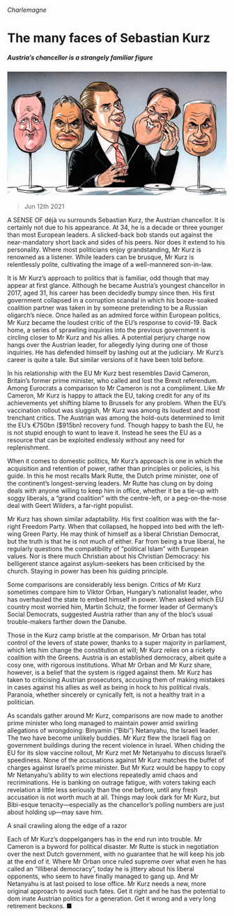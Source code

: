 ###### Charlemagne

# The many faces of Sebastian Kurz 

##### Austria’s chancellor is a strangely familiar figure 

![image](images/20210612_EUD000_1.jpg) 

> Jun 12th 2021 

A SENSE OF déjà vu surrounds Sebastian Kurz, the Austrian chancellor. It is certainly not due to his appearance. At 34, he is a decade or three younger than most European leaders. A slicked-back bob stands out against the near-mandatory short back and sides of his peers. Nor does it extend to his personality. Where most politicians enjoy grandstanding, Mr Kurz is renowned as a listener. While leaders can be brusque, Mr Kurz is relentlessly polite, cultivating the image of a well-mannered son-in-law.

It is Mr Kurz’s approach to politics that is familiar, odd though that may appear at first glance. Although he became Austria’s youngest chancellor in 2017, aged 31, his career has been decidedly bumpy since then. His first government collapsed in a corruption scandal in which his booze-soaked coalition partner was taken in by someone pretending to be a Russian oligarch’s niece. Once hailed as an admired force within European politics, Mr Kurz became the loudest critic of the EU’s response to covid-19. Back home, a series of sprawling inquiries into the previous government is circling closer to Mr Kurz and his allies. A potential perjury charge now hangs over the Austrian leader, for allegedly lying during one of those inquiries. He has defended himself by lashing out at the judiciary. Mr Kurz’s career is quite a tale. But similar versions of it have been told before.


In his relationship with the EU Mr Kurz best resembles David Cameron, Britain’s former prime minister, who called and lost the Brexit referendum. Among Eurocrats a comparison to Mr Cameron is not a compliment. Like Mr Cameron, Mr Kurz is happy to attack the EU, taking credit for any of its achievements yet shifting blame to Brussels for any problem. When the EU’s vaccination rollout was sluggish, Mr Kurz was among its loudest and most trenchant critics. The Austrian was among the hold-outs determined to limit the EU’s €750bn ($915bn) recovery fund. Though happy to bash the EU, he is not stupid enough to want to leave it. Instead he sees the EU as a resource that can be exploited endlessly without any need for replenishment.

When it comes to domestic politics, Mr Kurz’s approach is one in which the acquisition and retention of power, rather than principles or policies, is his guide. In this he most recalls Mark Rutte, the Dutch prime minister, one of the continent’s longest-serving leaders. Mr Rutte has clung on by doing deals with anyone willing to keep him in office, whether it be a tie-up with soggy liberals, a “grand coalition” with the centre-left, or a peg-on-the-nose deal with Geert Wilders, a far-right populist.

Mr Kurz has shown similar adaptability. His first coalition was with the far-right Freedom Party. When that collapsed, he hopped into bed with the left-wing Green Party. He may think of himself as a liberal Christian Democrat, but the truth is that he is not much of either. Far from being a true liberal, he regularly questions the compatibility of “political Islam” with European values. Nor is there much Christian about his Christian Democracy: his belligerent stance against asylum-seekers has been criticised by the church. Staying in power has been his guiding principle.

Some comparisons are considerably less benign. Critics of Mr Kurz sometimes compare him to Viktor Orban, Hungary’s nationalist leader, who has overhauled the state to embed himself in power. When asked which EU country most worried him, Martin Schulz, the former leader of Germany’s Social Democrats, suggested Austria rather than any of the bloc’s usual trouble-makers farther down the Danube.

Those in the Kurz camp bristle at the comparison. Mr Orban has total control of the levers of state power, thanks to a super majority in parliament, which lets him change the constitution at will; Mr Kurz relies on a rickety coalition with the Greens. Austria is an established democracy, albeit quite a cosy one, with rigorous institutions. What Mr Orban and Mr Kurz share, however, is a belief that the system is rigged against them. Mr Kurz has taken to criticising Austrian prosecutors, accusing them of making mistakes in cases against his allies as well as being in hock to his political rivals. Paranoia, whether sincerely or cynically felt, is not a healthy trait in a politician.

As scandals gather around Mr Kurz, comparisons are now made to another prime minister who long managed to maintain power amid swirling allegations of wrongdoing: Binyamin (“Bibi”) Netanyahu, the Israeli leader. The two have become unlikely buddies. Mr Kurz flew the Israeli flag on government buildings during the recent violence in Israel. When chiding the EU for its slow vaccine rollout, Mr Kurz met Mr Netanyahu to discuss Israel’s speediness. None of the accusations against Mr Kurz matches the buffet of charges against Israel’s prime minister. But Mr Kurz would be happy to copy Mr Netanyahu’s ability to win elections repeatedly amid chaos and recriminations. He is banking on outrage fatigue, with voters taking each revelation a little less seriously than the one before, until any fresh accusation is not worth much at all. Things may look dark for Mr Kurz, but Bibi-esque tenacity—especially as the chancellor’s polling numbers are just about holding up—may save him.

A snail crawling along the edge of a razor

Each of Mr Kurz’s doppelgangers has in the end run into trouble. Mr Cameron is a byword for political disaster. Mr Rutte is stuck in negotiation over the next Dutch government, with no guarantee that he will keep his job at the end of it. Where Mr Orban once ruled supreme over what even he has called an “illiberal democracy”, today he is jittery about his liberal opponents, who seem to have finally managed to gang up. And Mr Netanyahu is at last poised to lose office. Mr Kurz needs a new, more original approach to avoid such fates. Get it right and he has the potential to dom inate Austrian politics for a generation. Get it wrong and a very long retirement beckons. ■

